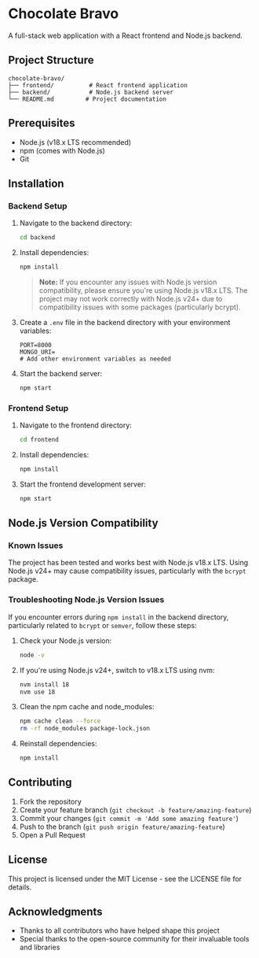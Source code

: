 # Chocolate Bravo

A full-stack web application with a React frontend and Node.js backend.

## Project Structure

```
chocolate-bravo/
├── frontend/          # React frontend application
├── backend/           # Node.js backend server
└── README.md         # Project documentation
```

## Prerequisites

- Node.js (v18.x LTS recommended)
- npm (comes with Node.js)
- Git

## Installation

### Backend Setup

1. Navigate to the backend directory:
   ```bash
   cd backend
   ```

2. Install dependencies:
   ```bash
   npm install
   ```

   > **Note:** If you encounter any issues with Node.js version compatibility, please ensure you're using Node.js v18.x LTS. The project may not work correctly with Node.js v24+ due to compatibility issues with some packages (particularly bcrypt).

3. Create a `.env` file in the backend directory with your environment variables:
   ```env
   PORT=8000
   MONGO_URI=
   # Add other environment variables as needed
   ```

4. Start the backend server:
   ```bash
   npm start
   ```

### Frontend Setup

1. Navigate to the frontend directory:
   ```bash
   cd frontend
   ```

2. Install dependencies:
   ```bash
   npm install
   ```

3. Start the frontend development server:
   ```bash
   npm start
   ```

## Node.js Version Compatibility

### Known Issues

The project has been tested and works best with Node.js v18.x LTS. Using Node.js v24+ may cause compatibility issues, particularly with the `bcrypt` package.

### Troubleshooting Node.js Version Issues

If you encounter errors during `npm install` in the backend directory, particularly related to `bcrypt` or `semver`, follow these steps:

1. Check your Node.js version:
   ```bash
   node -v
   ```

2. If you're using Node.js v24+, switch to v18.x LTS using nvm:
   ```bash
   nvm install 18
   nvm use 18
   ```

3. Clean the npm cache and node_modules:
   ```bash
   npm cache clean --force
   rm -rf node_modules package-lock.json
   ```

4. Reinstall dependencies:
   ```bash
   npm install
   ```

## Contributing

1. Fork the repository
2. Create your feature branch (`git checkout -b feature/amazing-feature`)
3. Commit your changes (`git commit -m 'Add some amazing feature'`)
4. Push to the branch (`git push origin feature/amazing-feature`)
5. Open a Pull Request

## License

This project is licensed under the MIT License - see the LICENSE file for details.

## Acknowledgments

- Thanks to all contributors who have helped shape this project
- Special thanks to the open-source community for their invaluable tools and libraries 